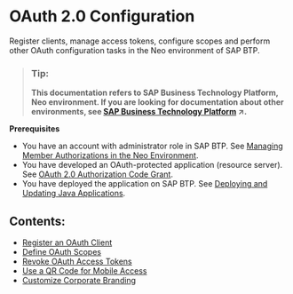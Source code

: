<!-- loio7e658b3e4cea4a79b035d0f1d2798c1f -->

# OAuth 2.0 Configuration

Register clients, manage access tokens, configure scopes and perform other OAuth configuration tasks in the Neo environment of SAP BTP.

> ### Tip:  
> **This documentation refers to SAP Business Technology Platform, Neo environment. If you are looking for documentation about other environments, see [SAP Business Technology Platform](https://help.sap.com/viewer/65de2977205c403bbc107264b8eccf4b/Cloud/en-US/6a2c1ab5a31b4ed9a2ce17a5329e1dd8.html "SAP Business Technology Platform (SAP BTP) is an integrated offering comprised of four technology portfolios: database and data management, application development and integration, analytics, and intelligent technologies. The platform offers users the ability to turn data into business value, compose end-to-end business processes, and build and extend SAP applications quickly.") :arrow_upper_right:.**

**Prerequisites**

-   You have an account with administrator role in SAP BTP. See [Managing Member Authorizations in the Neo Environment](../50-administration-and-ops-neo/managing-member-authorizations-in-the-neo-environment-a1ab5c4.md).
-   You have developed an OAuth-protected application \(resource server\). See [OAuth 2.0 Authorization Code Grant](oauth-2-0-authorization-code-grant-b7b5893.md).
-   You have deployed the application on SAP BTP. See [Deploying and Updating Java Applications](../30-development-neo/deploying-and-updating-java-applications-e5dfbc6.md).



## Contents:

-   [Register an OAuth Client](register-an-oauth-client-61d8095.md)
-   [Define OAuth Scopes](define-oauth-scopes-6604c66.md)
-   [Revoke OAuth Access Tokens](revoke-oauth-access-tokens-f5eac83.md)
-   [Use a QR Code for Mobile Access](use-a-qr-code-for-mobile-access-3225447.md)
-   [Customize Corporate Branding](customize-corporate-branding-9ff990b.md)

